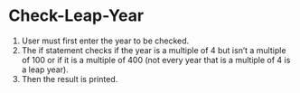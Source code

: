 # Check-Leap-Year
1. User must first enter the year to be checked.
2. The if statement checks if the year is a multiple of 4 but isn’t a multiple of 100 or if it is a multiple of 400 (not every year that is a multiple of 4 is a leap year).
3. Then the result is printed.
